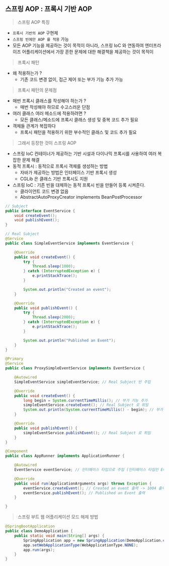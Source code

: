 ## 스프링 AOP : 프록시 기반 AOP

> 스프링 AOP 특징

- `프록시 기반의 AOP` 구현체
- `스프링 빈에만 AOP 를 적용` 가능
- 모든 AOP 기능을 제공하는 것이 목적이 아니라, 스프링 IoC 와 연동하여 엔터프라이즈 어플리케이션에서 가장 흔한 문제에 대한 해결책을 제공하는 것이 목적이

> 프록시 패턴

- 왜 적용하는가 ?
    - 기존 코드 변경 없이, 접근 제어 또는 부가 기능 추가 가능

> 프록시 패턴의 문제점

- 매번 프록시 클래스를 작성해야 하는가 ?
    - 매번 작성해야 하므로 수고스러운 단점
- 여러 클래스 여러 메소드에 적용하려면 ?
    - 모든 클래스/메소드에 프록시 클래스 생성 및 중복 코드 추가 필요
- 객체들 관계가 복잡하다
    - 프록시 패턴을 적용하기 위한 부수적인 클래스 및 코드 추가 필요

> 그래서 등장한 것이 스프링 AOP

- 스프링 IoC 컨테이너가 제공하는 기반 시설과 다이나믹 프록시를 사용하여 여러 복잡한 문제 해결
- 동적 프록시 : 동적으로 프록시 객체를 생성하는 방법
    - 자바가 제공하는 방법은 인터페이스 기반 프록시 생성
    - CGLib 은 클래스 기반 프록시도 지원
- 스프링 IoC : 기존 빈을 대체하는 동적 프록시 빈을 만들어 등록 시켜준다.
    - 클라이언트 코드 변경 없음
    - AbstractAutoProxyCreator implements BeanPostProcessor

````java
// Subject
public interface EventService {
    void createEvent();
    void publishEvent();
}
````

````java
// Real Subject
@Service
public class SimpleEventService implements EventService {

    @Override
    public void createEvent() {
        try {
            Thread.sleep(1000);
        } catch (InterruptedException e) {
            e.printStackTrace();
        }

        System.out.println("Created an event");
    }

    @Override
    public void publishEvent() {
        try {
            Thread.sleep(2000);
        } catch (InterruptedException e) {
            e.printStackTrace();
        }

        System.out.println("Published an Event");
    }
}
````

````java
@Primary
@Service
public class ProxySimpleEventService implements EventService {

    @Autowired
    SimpleEventService simpleEventService; // Real Subject 빈 주입

    @Override
    public void createEvent() {
        long begin = System.currentTimeMillis(); // 부가 기능 추가
        simpleEventService.createEvent(); // Real Subject 로 위임
        System.out.println(System.currentTimeMillis() - begin); // 부가 기능 추가
    }

    @Override
    public void publishEvent() {
        simpleEventService.publishEvent(); // Real Subject 로 위임
    }
}
````

````java
@Component
public class AppRunner implements ApplicationRunner {

    @Autowired
    EventService eventService; // 인터페이스 타입으로 주입 (인터페이스 타입인 EventService 를 주입 받지만, ProxySimpleEventService 클래스에 @Primary 를 붙였기 때문에 ProxySimpleEventService 주입)

    @Override
    public void run(ApplicationArguments args) throws Exception {
        eventService.createEvent(); // Created an event 출력 -> 1004 출력
        eventService.publishEvent(); // Published an Event 출력
    }

}
````

> 스프링 부트 웹 어플리케이션 모드 해제 방법

````java
@SpringBootApplication
public class DemoApplication {
    public static void main(String[] args) {
        SpringApplication app = new SpringApplication(DemoApplication.class);
        app.setWebApplicationType(WebApplicationType.NONE);
        app.run(args);
    }
}
````
